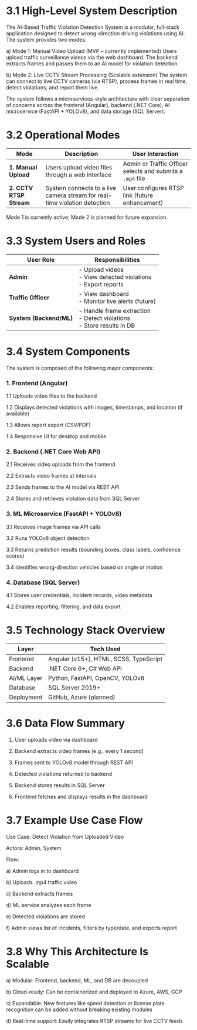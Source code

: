 # 3.1 High-Level System Description
The AI-Based Traffic Violation Detection System is a modular, full-stack application designed to detect wrong-direction driving 
violations using AI. The system provides two modes:

a) Mode 1: Manual Video Upload (MVP – currently implemented)
Users upload traffic surveillance videos via the web dashboard. The backend extracts frames and passes them to an AI model for 
violation detection.

b) Mode 2: Live CCTV Stream Processing (Scalable extension)
The system can connect to live CCTV cameras (via RTSP), process frames in real time, detect violations, and report them live.

The system follows a microservices-style architecture with clear separation of concerns across the frontend (Angular), 
backend (.NET Core), AI microservice (FastAPI + YOLOv8), and data storage (SQL Server).

# 3.2 Operational Modes

| Mode                    | Description                                                               | User Interaction                                           |
| ----------------------- | ------------------------------------------------------------------------- | ---------------------------------------------------------- |
| **1. Manual Upload**    | Users upload video files through a web interface                          | Admin or Traffic Officer selects and submits a `.mp4` file |
| **2. CCTV RTSP Stream** | System connects to a live camera stream for real-time violation detection | User configures RTSP link (future enhancement)             |

Mode 1 is currently active; Mode 2 is planned for future expansion.

# 3.3 System Users and Roles
| User Role               | Responsibilities                                                          |
| ----------------------- | ------------------------------------------------------------------------- |
| **Admin**               | - Upload videos<br>- View detected violations<br>- Export reports         |
| **Traffic Officer**     | - View dashboard<br>- Monitor live alerts (future)                        |
| **System (Backend/ML)** | - Handle frame extraction<br>- Detect violations<br>- Store results in DB |

# 3.4 System Components
The system is composed of the following major components:

### 1. Frontend (Angular)

1.1 Uploads video files to the backend

1.2 Displays detected violations with images, timestamps, and location (if available)

1.3 Allows report export (CSV/PDF)

1.4 Responsive UI for desktop and mobile

### 2. Backend (.NET Core Web API)

2.1 Receives video uploads from the frontend

2.2 Extracts video frames at intervals

2.3 Sends frames to the AI model via REST API

2.4 Stores and retrieves violation data from SQL Server

### 3. ML Microservice (FastAPI + YOLOv8)

3.1 Receives image frames via API calls

3.2 Runs YOLOv8 object detection

3.3 Returns prediction results (bounding boxes, class labels, confidence scores)

3.4 Identifies wrong-direction vehicles based on angle or motion

### 4. Database (SQL Server)

4.1 Stores user credentials, incident records, video metadata

4.2 Enables reporting, filtering, and data export

# 3.5 Technology Stack Overview
| Layer       | Tech Used                                  |
| ----------- | ------------------------------------------ |
| Frontend    | Angular (v15+), HTML, SCSS, TypeScript     |
| Backend     | .NET Core 6+, C# Web API                   |
| AI/ML Layer | Python, FastAPI, OpenCV, YOLOv8            |
| Database    | SQL Server 2019+                           |
| Deployment  | GitHub, Azure (planned)                    |

# 3.6 Data Flow Summary

1) User uploads video via dashboard

2) Backend extracts video frames (e.g., every 1 second)

3) Frames sent to YOLOv8 model through REST API

4) Detected violations returned to backend

5) Backend stores results in SQL Server

6) Frontend fetches and displays results in the dashboard

# 3.7 Example Use Case Flow
Use Case: Detect Violation from Uploaded Video

Actors: Admin, System

Flow:

a) Admin logs in to dashboard

b) Uploads .mp4 traffic video

c) Backend extracts frames

d) ML service analyzes each frame

e) Detected violations are stored

f) Admin views list of incidents, filters by type/date, and exports report

# 3.8 Why This Architecture Is Scalable

a) Modular: Frontend, backend, ML, and DB are decoupled

b) Cloud-ready: Can be containerized and deployed to Azure, AWS, GCP

c) Expandable: New features like speed detection or license plate recognition can be added without breaking existing modules

d) Real-time support: Easily integrates RTSP streams for live CCTV feeds
